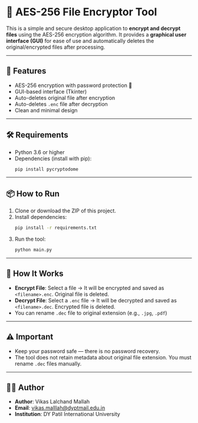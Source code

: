 # 🔐 AES-256 File Encryptor Tool

This is a simple and secure desktop application to **encrypt and decrypt files** using the AES-256 encryption algorithm. It provides a **graphical user interface (GUI)** for ease of use and automatically deletes the original/encrypted files after processing.

---

## 🚀 Features

- AES-256 encryption with password protection 🔐
- GUI-based interface (Tkinter)
- Auto-deletes original file after encryption
- Auto-deletes `.enc` file after decryption
- Clean and minimal design

---

## 🛠️ Requirements

- Python 3.6 or higher
- Dependencies (install with pip):
  ```bash
  pip install pycryptodome
  ```

---

## 📦 How to Run

1. Clone or download the ZIP of this project.
2. Install dependencies:
   ```bash
   pip install -r requirements.txt
   ```
3. Run the tool:
   ```bash
   python main.py
   ```

---

## 🧪 How It Works

- **Encrypt File**: Select a file → It will be encrypted and saved as `<filename>.enc`. Original file is deleted.
- **Decrypt File**: Select a `.enc` file → It will be decrypted and saved as `<filename>.dec`. Encrypted file is deleted.
- You can rename `.dec` file to original extension (e.g., `.jpg`, `.pdf`)

---

## ⚠️ Important

- Keep your password safe — there is no password recovery.
- The tool does not retain metadata about original file extension. You must rename `.dec` files manually.

---

## 👨‍💻 Author

- **Author**: Vikas Lalchand Mallah  
- **Email**: vikas.malllah@dyptmail.edu.in  
- **Institution**: DY Patil International University  
